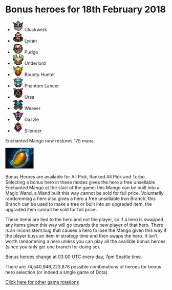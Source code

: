 # Bonus heroes for 18th February 2018

[//]: # (List bonus heroes here, use /images/miniheroes/heroname for picture)

- ![Clockwerk](/images/miniheroes/rattletrap.png) Clockwerk
- ![Lycan](/images/miniheroes/lycan.png) Lycan
- ![Pudge](/images/miniheroes/pudge.png) Pudge
- ![Underlord](/images/miniheroes/abyssal_underlord.png) Underlord
- ![Bounty Hunter](/images/miniheroes/bounty_hunter.png) Bounty Hunter
- ![Phantom Lancer](/images/miniheroes/phantom_lancer.png) Phantom Lancer
- ![Ursa](/images/miniheroes/ursa.png) Ursa
- ![Weaver](/images/miniheroes/weaver.png) Weaver
- ![Dazzle](/images/miniheroes/dazzle.png) Dazzle
- ![Silencer](/images/miniheroes/silencer.png) Silencer

Enchanted Mango now restores 175 mana.

![Enchanted Mango image](/images/miniheroes/enchanted_mango.png)

Bonus Heroes are available for All Pick, Ranked All Pick and Turbo. Selecting a bonus hero in these modes gives the hero a free unsellable Enchanted Mango at the start of the game; this Mango can be built into a Magic Wand, a Wand built this way cannot be sold for full price. Voluntarily randomming a hero also gives a hero a free unsellable Iron Branch; this Branch can be used to make a tree or built into an upgraded item, the upgraded item cannot be sold for full price.

These items are tied to the hero and not the player, so if a hero is swapped any items given this way will go towards the new player of that hero. There is an inconsistent bug that causes a hero to lose the Mango given this way if the player buys an item in strategy time and then swaps the hero. It isn't worth randomming a hero unless you can play all the availible bonus heroes (since you only get one branch for doing so).

Bonus heroes change at 03:00 UTC every day, 7pm Seattle time.

There are 74,540,946,223,878 possible combinations of heroes for bonus hero selection (or indeed a single game of Dota).

[Click here for other game rotations](https://tsunamishadow.github.io/bonusheroes/othergames)

